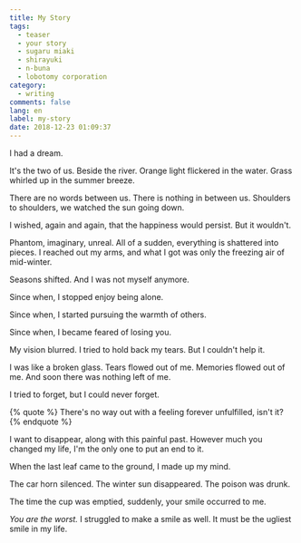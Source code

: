 ```yaml
---
title: My Story
tags:
  - teaser
  - your story
  - sugaru miaki
  - shirayuki
  - n-buna
  - lobotomy corporation
category:
  - writing
comments: false
lang: en
label: my-story
date: 2018-12-23 01:09:37
---
```



I had a dream.

It's the two of us. Beside the river. Orange light flickered in the water. Grass whirled up in the summer breeze.

<!-- more -->

There are no words between us. There is nothing in between us. Shoulders to shoulders, we watched the sun going down.

I wished, again and again, that the happiness would persist. But it wouldn't.

Phantom, imaginary, unreal. All of a sudden, everything is shattered into pieces. I reached out my arms, and what I got was only the freezing air of mid-winter.

Seasons shifted. And I was not myself anymore.

Since when, I stopped enjoy being alone.

Since when, I started pursuing the warmth of others.

Since when, I became feared of losing you.

My vision blurred. I tried to hold back my tears. But I couldn't help it.

I was like a broken glass. Tears flowed out of me. Memories flowed out of me. And soon there was nothing left of me.

I tried to forget, but I could never forget.

{% quote %}
There's no way out with a feeling forever unfulfilled, isn't it?
{% endquote %}

I want to disappear, along with this painful past. However much you changed my life, I'm the only one to put an end to it.

When the last leaf came to the ground, I made up my mind.

The car horn silenced. The winter sun disappeared. The poison was drunk.

The time the cup was emptied, suddenly, your smile occurred to me.

*You are the worst.* I struggled to make a smile as well. It must be the ugliest smile in my life.